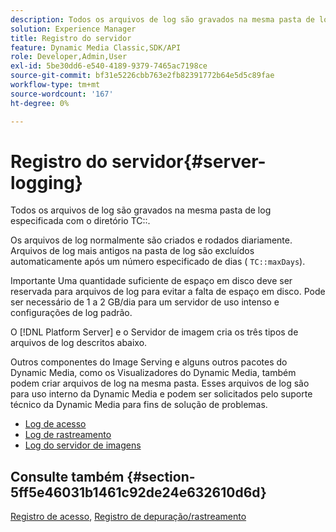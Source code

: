 ```yaml
---
description: Todos os arquivos de log são gravados na mesma pasta de log especificada com o diretório TC.
solution: Experience Manager
title: Registro do servidor
feature: Dynamic Media Classic,SDK/API
role: Developer,Admin,User
exl-id: 5be30dd6-e540-4189-9379-7465ac7198ce
source-git-commit: bf31e5226cbb763e2fb82391772b64e5d5c89fae
workflow-type: tm+mt
source-wordcount: '167'
ht-degree: 0%

---
```


# Registro do servidor{#server-logging}

Todos os arquivos de log são gravados na mesma pasta de log especificada com o diretório TC::.

Os arquivos de log normalmente são criados e rodados diariamente. Arquivos de log mais antigos na pasta de log são excluídos automaticamente após um número especificado de dias ( `TC::maxDays`).

Importante Uma quantidade suficiente de espaço em disco deve ser reservada para arquivos de log para evitar a falta de espaço em disco. Pode ser necessário de 1 a 2 GB/dia para um servidor de uso intenso e configurações de log padrão.

O [!DNL Platform Server] e o Servidor de imagem cria os três tipos de arquivos de log descritos abaixo.

Outros componentes do Image Serving e alguns outros pacotes do Dynamic Media, como os Visualizadores do Dynamic Media, também podem criar arquivos de log na mesma pasta. Esses arquivos de log são para uso interno da Dynamic Media e podem ser solicitados pelo suporte técnico da Dynamic Media para fins de solução de problemas.

* [Log de acesso](c-access-log.md)
* [Log de rastreamento](c-trace-log.md)
* [Log do servidor de imagens](c-image-server-log.md)

## Consulte também {#section-5ff5e46031b1461c92de24e632610d6d}

[Registro de acesso](../../../../is-api/image-serving-api-ref/c-configuration-and-administration/c-server-settings/r-access-logging.md#reference-5d175921c12a48a6be7f722517615d0f), [Registro de depuração/rastreamento](../../../../is-api/image-serving-api-ref/c-configuration-and-administration/c-server-settings/r-debug-trace-logging.md#reference-4b372f81001849f5b495457da7af8e82)
